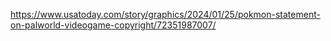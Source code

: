 https://www.usatoday.com/story/graphics/2024/01/25/pokmon-statement-on-palworld-videogame-copyright/72351987007/

